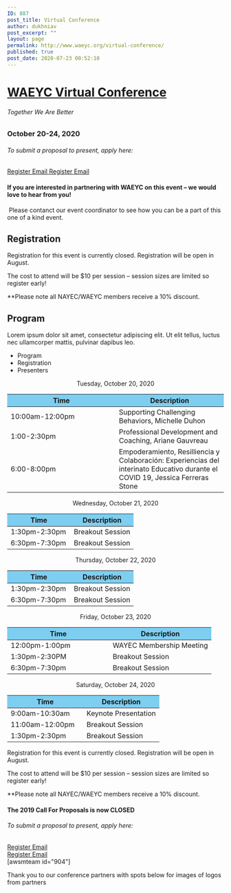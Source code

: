 ```yaml
---
ID: 887
post_title: Virtual Conference
author: dukhniav
post_excerpt: ""
layout: page
permalink: http://www.waeyc.org/virtual-conference/
published: true
post_date: 2020-07-23 00:52:10
---
```

<h1><a href="">WAEYC Virtual Conference</a></h1>		
			<h6>Together We Are Better</h6>		
			<h3>October 20-24, 2020</h3>		
			<h6>To submit a proposal to present, apply here:</h6>		
		<a href="https://www.eventbrite.com/e/2020-waeyc-call-for-proposals-tickets-108884454334" data-text="Register">
				Register
		</a>
		<a href="emailto:amandacardwell@frontier.com" data-text="Go!">
				Email
		</a>
		<a href="https://www.eventbrite.com/e/2020-waeyc-call-for-proposals-tickets-108884454334" data-text="Register">
				Register
		</a>
		<a href="emailto:amandacardwell@frontier.com" data-text="Go!">
				Email
		</a>
				<h4>If you are interested in partnering with WAEYC on this event – we would love to hear from you!</h4>
																						<p><p> Please contanct our event coordinator to see how you can be a part of this one of a kind event.</p></p>
			<h2>Registration</h2>		
		<p style="font-weight: 400;">Registration for this event is currently closed. Registration will be open in August.</p><p style="font-weight: 400;">The cost to attend will be $10 per session – session sizes are limited so register early!</p><p style="font-weight: 400;">**Please note all NAYEC/WAEYC members receive a 10% discount.</p>		
			<h2>Program</h2>		
		<p>Lorem ipsum dolor sit amet, consectetur adipiscing elit. Ut elit tellus, luctus nec ullamcorper mattis, pulvinar dapibus leo.</p>		
		  <ul>
	    		      		<li>                                                        	      		 Program</li>
	      		      		<li>                                                        	      		 Registration</li>
	      		      		<li>                                                        	      		 Presenters</li>
	      	    		</ul>
		      												<p style="text-align: center;">Tuesday, October 20, 2020</p>
<table style="width: 100%;">
<thead>
<tr>
<th style="background-color: #7dcef1; width: 50%;">Time</th>
<th style="background-color: #7dcef1; width: 50%;">Description</th>
</tr>
</thead>
<tbody>
<tr>
<td>10:00am-12:00pm</td>
<td><a>Supporting Challenging Behaviors, Michelle Duhon</a></td> 
</tr>
<tr>
<td>1:00-2:30pm</td>
<td>Professional Development and Coaching, Ariane Gauvreau</td>
</tr>
<tr>
<td>6:00-8:00pm</td>
<td>Empoderamiento, Resilliencia y Colaboración: Experiencias del interinato Educativo durante el COVID 19, Jessica Ferreras Stone</td>
</tr>
</tbody>
</table>
<p style="text-align: center;">Wednesday, October 21, 2020</p>
<table style="width: 100%;" cellspacing="5" cellpadding="5">
<thead>
<tr>
<th style="background-color: #7dcef1; width: 50%;">Time</th>
<th style="background-color: #7dcef1; width: 50%;">Description</th>
</tr>
</thead>
<tbody>
<tr>
<td>1:30pm-2:30pm</td>
<td>Breakout Session</td>
</tr>
<tr>
<td>6:30pm-7:30pm</td>
<td>Breakout Session</td>
</tr>
</tbody>
</table>
<p style="text-align: center;">Thursday, October 22, 2020</p>
<table style="width: 100%;" cellspacing="5" cellpadding="5">
<thead>
<tr>
<th style="background-color: #7dcef1; width: 50%;">Time</th>
<th style="background-color: #7dcef1; width: 50%;">Description</th>
</tr>
</thead>
<tbody>
<tr>
<td>1:30pm-2:30pm</td>
<td>Breakout Session</td>
</tr>
<tr>
<td>6:30pm-7:30pm</td>
<td>Breakout Session</td>
</tr>
</tbody>
</table>
<p style="text-align: center;">Friday, October 23, 2020</p>
<table style="width: 100%;" cellspacing="5" cellpadding="5">
<thead>
<tr>
<th style="background-color: #7dcef1; width: 50%;">Time</th>
<th style="background-color: #7dcef1; width: 50%;">Description</th>
</tr>
</thead>
<tbody>
<tr>
<td>12:00pm-1:00pm</td>
<td>WAYEC Membership Meeting</td>
</tr>
<tr>
<td>1:30pm-2:30PM</td>
<td>Breakout Session</td>
</tr>
<tr>
<td>6:30pm-7:30pm</td>
<td>Breakout Session</td>
</tr>
</tbody>
</table>
<p style="text-align: center;">Saturday, October 24, 2020</p>
<table style="width: 100%;" cellspacing="5" cellpadding="5">
<thead>
<tr>
<th style="background-color: #7dcef1; width: 50%;">Time</th>
<th style="background-color: #7dcef1; width: 50%;">Description</th>
</tr>
</thead>
<tbody>
<tr>
<td>9:00am-10:30am</td>
<td>Keynote Presentation</td>
</tr>
<tr>
<td>11:00am-12:00pm</td>
<td>Breakout Session</td>
</tr>
<tr>
<td>1:30pm-2:30pm</td>
<td>Breakout Session</td>
</tr>
</tbody>
</table>							    			
		      												<p style="font-weight: 400;">Registration for this event is currently closed. Registration will be open in August.</p><p style="font-weight: 400;">The cost to attend will be $10 per session – session sizes are limited so register early!</p><p style="font-weight: 400;">**Please note all NAYEC/WAEYC members receive a 10% discount.</p>							    			
		      												<h4>The 2019 Call For Proposals is now CLOSED</h4>
<section
  data-id="96986f1"
  data-element_type="section"
  data-settings='{"stretch_section":"section-stretched"}'
  style="width: 1069px; left: 0px;"
>
                <h6>
                  To submit a proposal to present, apply here:
                </h6>
                  <a
                    href="https://www.eventbrite.com/e/2020-waeyc-call-for-proposals-tickets-108884454334"
                    data-text="Register"
                  >
                      Register
                  </a>
                  <a
                    href="emailto:amandacardwell@frontier.com"
                    data-text="Go!"
                  >
                      Email
                  </a>
</section>
<section
  data-id="cee2e0e"
  data-element_type="section"
>
                  <a
                    href="https://www.eventbrite.com/e/2020-waeyc-call-for-proposals-tickets-108884454334"
                    data-text="Register"
                  >
                      Register
                  </a>
                  <a
                    href="emailto:amandacardwell@frontier.com"
                    data-text="Go!"
                  >
                      Email
                  </a>
</section>
		[awsmteam id="904"]<p>Thank you to our conference partners with spots below for images of logos from partners</p>